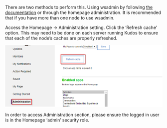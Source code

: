 There are two methods to perform this. Using wsadmin by following [the documentation](https://help.hcltechsw.com/connections/v65/admin/admin/t_admin_clear_widget_cache.html?hl=clearing%2Cwidget%2Ccache) or through the homepage administration. It is recommended that if you have more than one node to use wsadmin.

Access the Homepage -> Administration setting. Click the ‘Refresh cache’ option. This may need to be done on each server running Kudos to ensure that each of the node’s caches are properly refreshed.

![homepage refresh cache](/assets/badges/update/homepage_refresh_cache.png)

In order to access Administration section, please ensure the logged in user is in the Homepage ‘admin’ security role.

